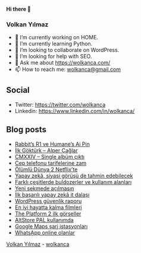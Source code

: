 #### Hi there 👋

### Volkan Yılmaz

- 🔭 I’m currently working on HOME.
- 🌱 I’m currently learning Python.
- 👯 I’m looking to collaborate on WordPress.
- 🤔 I’m looking for help with SEO.
- 💬 Ask me about https://wolkanca.com/
- 📫 How to reach me: wolkanca@gmail.com

## Social
- Twitter: https://twitter.com/wolkanca
- Linkedin: https://www.linkedin.com/in/wolkanca/



## Blog posts
<!-- BLOG-POST-LIST:START -->
- [Rabbit’s R1 ve Humane’s Ai Pin](https://wolkanca.com/rabbits-r1-ve-humanes-ai-pin/)
- [İlk Göktürk – Alper Çağlar](https://wolkanca.com/ilk-gokturk-alper-caglar/)
- [CMXXIV – Single albüm çıktı](https://wolkanca.com/cmxxiv-single-album-cikti/)
- [Cep telefonu tarifelerine zam](https://wolkanca.com/cep-telefonu-tarifelerine-zam/)
- [Ölümlü Dünya 2 Netflix’te](https://wolkanca.com/olumlu-dunya-2-netflixte/)
- [Yapay zekâ, siyasi görüşü de tahmin edebilecek](https://wolkanca.com/yapay-zeka-siyasi-gorusu-de-tahmin-edebilecek/)
- [Farklı çeşitlerde buldozerler ve kullanım alanları](https://wolkanca.com/farkli-cesitlerde-buldozerler-ve-kullanim-alanlari/)
- [Yeni sekmede açılmasın](https://wolkanca.com/yeni-sekmede-acilmasin/)
- [İlk başarılı yapay zekâ it dalaşı](https://wolkanca.com/ilk-basarili-yapay-zeka-it-dalasi/)
- [WordPress güvenlik raporu](https://wolkanca.com/wordpress-guvenlik-raporu/)
- [En iyi hayatta kalma filmleri](https://wolkanca.com/en-iyi-hayatta-kalma-filmleri/)
- [The Platform 2 ilk görseller](https://wolkanca.com/the-platform-2-ilk-gorseller/)
- [AltStore PAL kullanımda](https://wolkanca.com/altstore-pal-kullanimda/)
- [Google Maps şarj istasyonları](https://wolkanca.com/google-maps-sarj-istasyonlari/)
- [WhatsApp online olanlar](https://wolkanca.com/whatsapp-online-olanlar/)
<!-- BLOG-POST-LIST:END -->


[Volkan Yılmaz](https://volkanyilmaz.com.tr/) - [wolkanca](https://wolkanca.com/)

